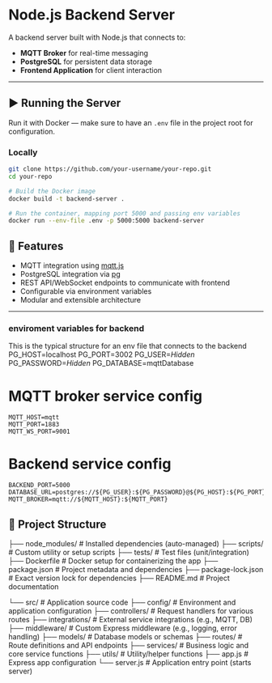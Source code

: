# Node.js Backend Server

A backend server built with Node.js that connects to:

- **MQTT Broker** for real-time messaging
- **PostgreSQL** for persistent data storage
- **Frontend Application** for client interaction

---

## ▶️ Running the Server

Run it with Docker — make sure to have an `.env` file in the project root for configuration.

### Locally

```bash
git clone https://github.com/your-username/your-repo.git
cd your-repo

# Build the Docker image
docker build -t backend-server .

# Run the container, mapping port 5000 and passing env variables
docker run --env-file .env -p 5000:5000 backend-server
``` 

## 🚀 Features

- MQTT integration using [mqtt.js](https://github.com/mqttjs/MQTT.js)
- PostgreSQL integration via [pg](https://node-postgres.com/)
- REST API/WebSocket endpoints to communicate with frontend
- Configurable via environment variables
- Modular and extensible architecture

---

### enviroment variables for backend
This is the typical structure for an env file that connects to the backend
    PG_HOST=localhost
    PG_PORT=3002
    PG_USER=*Hidden*
    PG_PASSWORD=*Hidden*
    PG_DATABASE=mqttDatabase

# MQTT broker service config
    MQTT_HOST=mqtt
    MQTT_PORT=1883
    MQTT_WS_PORT=9001

# Backend service config
    BACKEND_PORT=5000
    DATABASE_URL=postgres://${PG_USER}:${PG_PASSWORD}@${PG_HOST}:${PG_PORT}/${PG_DATABASE}
    MQTT_BROKER=mqtt://${MQTT_HOST}:${MQTT_PORT}


## 📁 Project Structure
├── node_modules/           # Installed dependencies (auto-managed)
├── scripts/                # Custom utility or setup scripts
├── tests/                  # Test files (unit/integration)
├── Dockerfile              # Docker setup for containerizing the app
├── package.json            # Project metadata and dependencies
├── package-lock.json       # Exact version lock for dependencies
├── README.md               # Project documentation

└── src/                    # Application source code
    ├── config/             # Environment and application configuration
    ├── controllers/        # Request handlers for various routes
    ├── integrations/       # External service integrations (e.g., MQTT, DB)
    ├── middleware/         # Custom Express middleware (e.g., logging, error handling)
    ├── models/             # Database models or schemas
    ├── routes/             # Route definitions and API endpoints
    ├── services/           # Business logic and core service functions
    ├── utils/              # Utility/helper functions
    ├── app.js              # Express app configuration
    └── server.js           # Application entry point (starts server)